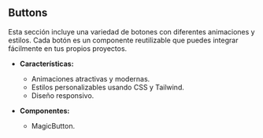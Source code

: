 ## Buttons

Esta sección incluye una variedad de botones con diferentes animaciones y estilos. Cada botón es un componente reutilizable que puedes integrar fácilmente en tus propios proyectos.

- **Características:**
  - Animaciones atractivas y modernas.
  - Estilos personalizables usando CSS y Tailwind.
  - Diseño responsivo.

- **Componentes:**
  - MagicButton.
